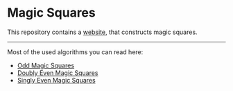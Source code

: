 # Magic Squares

This repository contains a [website](https://richie-8dk.github.io/Magic-Square/), that constructs magic squares.
***

Most of the used algorithms you can read here:
- [Odd Magic Squares](http://www.1728.org/magicsq1.htm)
- [Doubly Even Magic Squares](http://www.1728.org/magicsq2.htm)
- [Singly Even Magic Squares](http://www.1728.org/magicsq3.htm)
